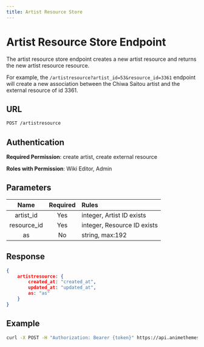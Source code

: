 ```yaml
---
title: Artist Resource Store
---
```


# Artist Resource Store Endpoint

The artist resource store endpoint creates a new artist resource and returns the new artist resource resource.

For example, the `/artistresource?artist_id=53&resource_id=3361` endpoint will create a new association between the Chiwa Saitou artist and the external resource of id 3361.

## URL

```sh
POST /artistresource
```

## Authentication

**Required Permission**: create artist, create external resource

**Roles with Permission**: Wiki Editor, Admin

## Parameters

| Name        | Required | Rules                       |
| :---------: | :------: | :-------------------------- |
| artist_id   | Yes      | integer, Artist ID exists   |
| resource_id | Yes      | integer, Resource ID exists |
| as          | No       | string, max:192             |

## Response

```json
{
    artistresource: {
        created_at: "created_at",
        updated_at: "updated_at",
        as: "as"
    }
}
```

## Example

```bash
curl -X POST -H "Authorization: Bearer {token}" https://api.animethemes.moe/artistresource/
```
